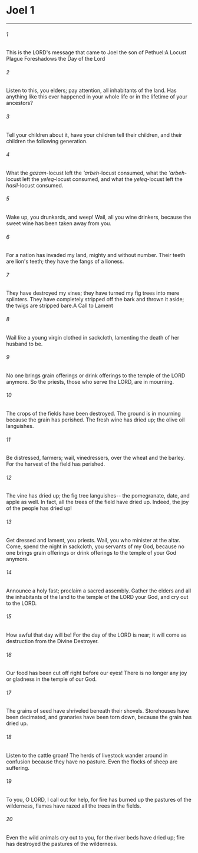 # Joel 1
***



###### 1 
This is the LORD's message that came to Joel the son of Pethuel:A Locust Plague Foreshadows the Day of the Lord 

###### 2 
Listen to this, you elders; pay attention, all inhabitants of the land. Has anything like this ever happened in your whole life or in the lifetime of your ancestors? 

###### 3 
Tell your children about it, have your children tell their children, and their children the following generation. 

###### 4 
What the _gazam_-locust left the _'arbeh_-locust consumed, what the _'arbeh_-locust left the _yeleq_-locust consumed, and what the _yeleq_-locust left the _hasil_-locust consumed. 

###### 5 
Wake up, you drunkards, and weep! Wail, all you wine drinkers, because the sweet wine has been taken away from you. 

###### 6 
For a nation has invaded my land, mighty and without number. Their teeth are lion's teeth; they have the fangs of a lioness. 

###### 7 
They have destroyed my vines; they have turned my fig trees into mere splinters. They have completely stripped off the bark and thrown it aside; the twigs are stripped bare.A Call to Lament 

###### 8 
Wail like a young virgin clothed in sackcloth, lamenting the death of her husband to be. 

###### 9 
No one brings grain offerings or drink offerings to the temple of the LORD anymore. So the priests, those who serve the LORD, are in mourning. 

###### 10 
The crops of the fields have been destroyed. The ground is in mourning because the grain has perished. The fresh wine has dried up; the olive oil languishes. 

###### 11 
Be distressed, farmers; wail, vinedressers, over the wheat and the barley. For the harvest of the field has perished. 

###### 12 
The vine has dried up; the fig tree languishes-- the pomegranate, date, and apple as well. In fact, all the trees of the field have dried up. Indeed, the joy of the people has dried up! 

###### 13 
Get dressed and lament, you priests. Wail, you who minister at the altar. Come, spend the night in sackcloth, you servants of my God, because no one brings grain offerings or drink offerings to the temple of your God anymore. 

###### 14 
Announce a holy fast; proclaim a sacred assembly. Gather the elders and all the inhabitants of the land to the temple of the LORD your God, and cry out to the LORD. 

###### 15 
How awful that day will be! For the day of the LORD is near; it will come as destruction from the Divine Destroyer. 

###### 16 
Our food has been cut off right before our eyes! There is no longer any joy or gladness in the temple of our God. 

###### 17 
The grains of seed have shriveled beneath their shovels. Storehouses have been decimated, and granaries have been torn down, because the grain has dried up. 

###### 18 
Listen to the cattle groan! The herds of livestock wander around in confusion because they have no pasture. Even the flocks of sheep are suffering. 

###### 19 
To you, O LORD, I call out for help, for fire has burned up the pastures of the wilderness, flames have razed all the trees in the fields. 

###### 20 
Even the wild animals cry out to you, for the river beds have dried up; fire has destroyed the pastures of the wilderness.
